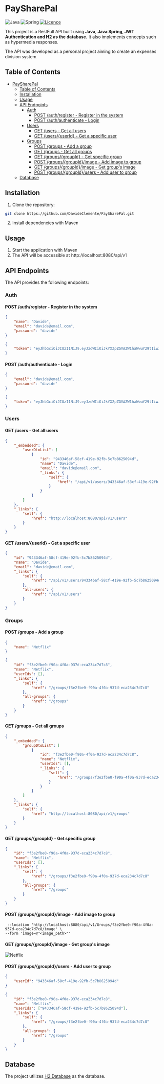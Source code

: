 # PaySharePal

![Java](https://img.shields.io/badge/java-%23ED8B00.svg?style=for-the-badge&logo=openjdk&logoColor=white)
![Spring](https://img.shields.io/badge/Spring-6DB33F?style=for-the-badge&logo=spring&logoColor=white)
[![Licence](https://img.shields.io/github/license/Ileriayo/markdown-badges?style=for-the-badge)](./LICENSE)

This project is a RestFull API built using **Java, Java Spring, JWT Authentication and H2 as the database.** It also implements concepts such as hypermedia responses.

The API was developed as a personal project aiming to create an expenses division system.

## Table of Contents

-   [PaySharePal](#paysharepal)
    -   [Table of Contents](#table-of-contents)
    -   [Installation](#installation)
    -   [Usage](#usage)
    -   [API Endpoints](#api-endpoints)
        -   [Auth](#auth)
            -   [POST /auth/register - Register in the system](#post-authregister---register-in-the-system)
            -   [POST /auth/authenticate - Login](#post-authauthenticate---login)
        -   [Users](#users)
            -   [GET /users - Get all users](#get-users---get-all-users)
            -   [GET /users/{userId} - Get a specific user](#get-usersuserid---get-a-specific-user)
        -   [Groups](#groups)
            -   [POST /groups - Add a group](#post-groups---add-a-group)
            -   [GET /groups - Get all groups](#get-groups---get-all-groups)
            -   [GET /groups/{groupId} - Get specific group](#get-groupsgroupid---get-specific-group)
            -   [POST /groups/{groupId}/image - Add image to group](#post-groupsgroupidimage---add-image-to-group)
            -   [GET /groups/{groupId}/image - Get group's image](#get-groupsgroupidimage---get-groups-image)
            -   [POST /groups/{groupId}/users - Add user to group](#post-groupsgroupidusers---add-user-to-group)
    -   [Database](#database)

## Installation

1. Clone the repository:

```bash
git clone https://github.com/DavideClemente/PaySharePal.git
```

2. Install dependencies with Maven

## Usage

1. Start the application with Maven
2. The API will be accessible at http://localhost:8080/api/v1

## API Endpoints

The API provides the following endpoints:

### Auth

#### POST /auth/register - Register in the system

```json
{
    "name": "Davide",
    "email": "davide@email.com",
    "password": "davide"
}
```

```json
{
    "token": "eyJhbGciOiJIUzI1NiJ9.eyJzdWIiOiJkYXZpZGVAZW1haWwuY29tIiwiaWF0IjoxNzA3NTI1NTI1LCJleHAiOjE3MDc2MTE5MjV9.hTQKMxmzrVDL11tEZ5bR3Sr89RbZqQmWbGe1NT3DnJ4"
}
```

#### POST /auth/authenticate - Login

```json
{
    "email": "davide@email.com",
    "password": "davide"
}
```

```json
{
    "token": "eyJhbGciOiJIUzI1NiJ9.eyJzdWIiOiJkYXZpZGVAZW1haWwuY29tIiwiaWF0IjoxNzA3NTI1OTI4LCJleHAiOjE3MDc2MTIzMjh9.l_PrHu1L8bp7aTJQGJMCEk2c4FUngIoYuteqzEYAZGs"
}
```

### Users

#### GET /users - Get all users

```json
{
    "_embedded": {
        "userDtoList": [
            {
                "id": "943346af-58cf-419e-92fb-5c7b8625094d",
                "name": "Davide",
                "email": "davide@email.com",
                "_links": {
                    "self": {
                        "href": "/api/v1/users/943346af-58cf-419e-92fb-5c7b8625094d"
                    }
                }
            }
        ]
    },
    "_links": {
        "self": {
            "href": "http://localhost:8080/api/v1/users"
        }
    }
}
```

#### GET /users/{userId} - Get a specific user

```json
{
    "id": "943346af-58cf-419e-92fb-5c7b8625094d",
    "name": "Davide",
    "email": "davide@email.com",
    "_links": {
        "self": {
            "href": "/api/v1/users/943346af-58cf-419e-92fb-5c7b8625094d"
        },
        "all-users": {
            "href": "/api/v1/users"
        }
    }
}
```

### Groups

#### POST /groups - Add a group

```json
{
    "name": "Netflix"
}
```

```json
{
    "id": "f3e2fbe0-f90a-4f0a-937d-eca234c7d7c8",
    "name": "Netflix",
    "userIds": [],
    "_links": {
        "self": {
            "href": "/groups/f3e2fbe0-f90a-4f0a-937d-eca234c7d7c8"
        },
        "all-groups": {
            "href": "/groups"
        }
    }
}
```

#### GET /groups - Get all groups

```json
{
    "_embedded": {
        "groupDtoList": [
            {
                "id": "f3e2fbe0-f90a-4f0a-937d-eca234c7d7c8",
                "name": "Netflix",
                "userIds": [],
                "_links": {
                    "self": {
                        "href": "/groups/f3e2fbe0-f90a-4f0a-937d-eca234c7d7c8"
                    }
                }
            }
        ]
    },
    "_links": {
        "self": {
            "href": "http://localhost:8080/api/v1/groups"
        }
    }
}
```

#### GET /groups/{groupId} - Get specific group

```json
{
    "id": "f3e2fbe0-f90a-4f0a-937d-eca234c7d7c8",
    "name": "Netflix",
    "userIds": [],
    "_links": {
        "self": {
            "href": "/groups/f3e2fbe0-f90a-4f0a-937d-eca234c7d7c8"
        },
        "all-groups": {
            "href": "/groups"
        }
    }
}
```

#### POST /groups/{groupId}/image - Add image to group

```batch
 --location 'http://localhost:8080/api/v1/Groups/f3e2fbe0-f90a-4f0a-937d-eca234c7d7c8/image' \
--form 'image=@"<image_path>"'
```

#### GET /groups/{groupId}/image - Get group's image

![Netflix](./assets/netflix.png)

#### POST /groups/{groupId}/users - Add user to group

```json
{
    "userId": "943346af-58cf-419e-92fb-5c7b8625094d"
}
```

```json
{
    "id": "f3e2fbe0-f90a-4f0a-937d-eca234c7d7c8",
    "name": "Netflix",
    "userIds": ["943346af-58cf-419e-92fb-5c7b8625094d"],
    "_links": {
        "self": {
            "href": "/groups/f3e2fbe0-f90a-4f0a-937d-eca234c7d7c8"
        },
        "all-groups": {
            "href": "/groups"
        }
    }
}
```

## Database

The project utilizes [H2 Database](https://www.h2database.com/html/tutorial.html) as the database.
